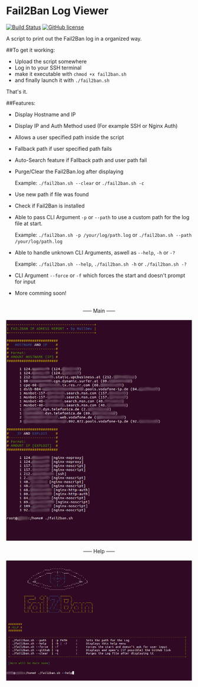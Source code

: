 # Fail2Ban Log Viewer

[![Build Status](https://travis-ci.org/NLDev/Fail2Ban-Log-Viewer.svg?branch=master)](https://travis-ci.org/NLDev/Fail2Ban-Log-Viewer)  [![GitHub license](https://img.shields.io/badge/license-MIT-blue.svg)](https://raw.githubusercontent.com/NLDev/Fail2Ban-Log-Viewer/master/LICENSE)

A script to print out the Fail2Ban log in a organized way.

##To get it working:

- Upload the script somewhere
- Log in to your SSH terminal
- make it executable with 
  `chmod +x fail2ban.sh`
- and finally launch it with
  `./fail2ban.sh`
  
That's it.

##Features:

- Display Hostname and IP
- Display IP and Auth Method used (For example SSH or Nginx Auth)
- Allows a user specified path inside the script
- Fallback path if user specified path fails
- Auto-Search feature if Fallback path and user path fail
- Purge/Clear the Fail2Ban.log after displaying

  Example: `./fail2ban.sh --clear` or `./fail2ban.sh -c`
  
- Use new path if file was found
- Check if Fail2Ban is installed
- Able to pass CLI Argument `-p` or `--path` to use a custom path for the log file at start.
  
  Example: `./fail2ban.sh -p /your/log/path.log` or `./fail2ban.sh --path /your/log/path.log`

- Able to handle unknown CLI Arguments, aswell as `--help`, `-h` or `-?`
  
  Example: `./fail2ban.sh --help`, `./fail2ban.sh -h` or `./fail2ban.sh -?`

- CLI Argument `--force` or `-f` which forces the start and doesn't prompt for input
- More comming soon!

<p align="center">
<br>
<strike>&nbsp;&nbsp;&nbsp;&nbsp;&nbsp;&nbsp;</strike> Main <strike>&nbsp;&nbsp;&nbsp;&nbsp;&nbsp;&nbsp;</strike><br><br>
<img src="https://raw.githubusercontent.com/NLDev/Fail2Ban-Log-Viewer/master/.src/scr1.png" />
<br><br><strike>&nbsp;&nbsp;&nbsp;&nbsp;&nbsp;&nbsp;</strike> Help <strike>&nbsp;&nbsp;&nbsp;&nbsp;&nbsp;&nbsp;</strike><br><br>
<img src="https://raw.githubusercontent.com/NLDev/Fail2Ban-Log-Viewer/master/.src/scr3.png" />
</p>
